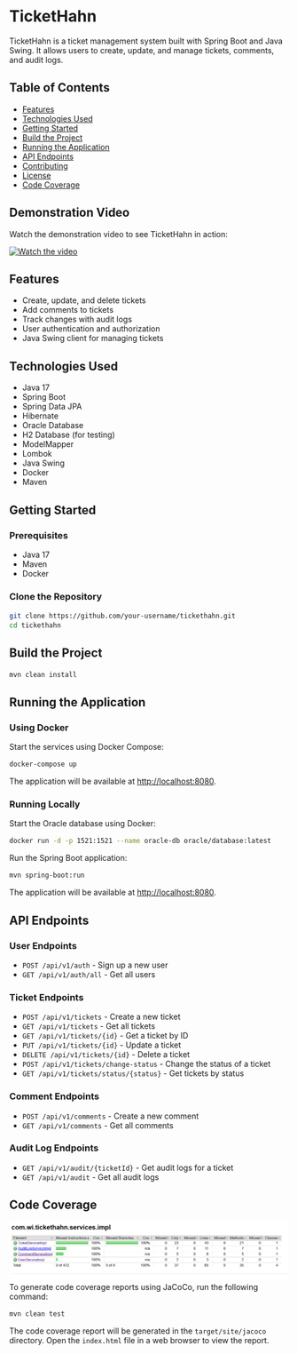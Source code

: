 # TicketHahn

TicketHahn is a ticket management system built with Spring Boot and Java Swing. It allows users to create, update, and manage tickets, comments, and audit logs.

## Table of Contents

- [Features](#features)
- [Technologies Used](#technologies-used)
- [Getting Started](#getting-started)
- [Build the Project](#build-the-project)
- [Running the Application](#running-the-application)
- [API Endpoints](#api-endpoints)
- [Contributing](#contributing)
- [License](#license)
- [Code Coverage](#code-coverage)
## Demonstration Video

Watch the demonstration video to see TicketHahn in action:

[![Watch the video](https://img.youtube.com/vi/VIDEO_ID/0.jpg)](https://www.youtube.com/watch?v=VIDEO_ID)

## Features

- Create, update, and delete tickets
- Add comments to tickets
- Track changes with audit logs
- User authentication and authorization
- Java Swing client for managing tickets

## Technologies Used

- Java 17
- Spring Boot
- Spring Data JPA
- Hibernate
- Oracle Database
- H2 Database (for testing)
- ModelMapper
- Lombok
- Java Swing
- Docker
- Maven

## Getting Started

### Prerequisites

- Java 17
- Maven
- Docker

### Clone the Repository

```sh
git clone https://github.com/your-username/tickethahn.git
cd tickethahn
```

## Build the Project

```sh
mvn clean install
```

## Running the Application

### Using Docker

Start the services using Docker Compose:

```sh
docker-compose up
```

The application will be available at [http://localhost:8080](http://localhost:8080).

### Running Locally

Start the Oracle database using Docker:

```sh
docker run -d -p 1521:1521 --name oracle-db oracle/database:latest
```

Run the Spring Boot application:

```sh
mvn spring-boot:run
```

The application will be available at [http://localhost:8080](http://localhost:8080).

## API Endpoints

### User Endpoints

- `POST /api/v1/auth` - Sign up a new user
- `GET /api/v1/auth/all` - Get all users

### Ticket Endpoints

- `POST /api/v1/tickets` - Create a new ticket
- `GET /api/v1/tickets` - Get all tickets
- `GET /api/v1/tickets/{id}` - Get a ticket by ID
- `PUT /api/v1/tickets/{id}` - Update a ticket
- `DELETE /api/v1/tickets/{id}` - Delete a ticket
- `POST /api/v1/tickets/change-status` - Change the status of a ticket
- `GET /api/v1/tickets/status/{status}` - Get tickets by status

### Comment Endpoints

- `POST /api/v1/comments` - Create a new comment
- `GET /api/v1/comments` - Get all comments

### Audit Log Endpoints

- `GET /api/v1/audit/{ticketId}` - Get audit logs for a ticket
- `GET /api/v1/audit` - Get all audit logs

## Code Coverage
![alt text](image.png)
To generate code coverage reports using JaCoCo, run the following command:

```sh
mvn clean test
```

The code coverage report will be generated in the `target/site/jacoco` directory. Open the `index.html` file in a web browser to view the report.
